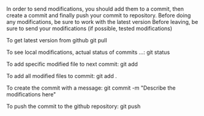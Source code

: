 In order to send modifications, you should add them to a commit, then create a commit and finally push your commit to repository.
Before doing any modifications, be sure to work with the latest version
Before leaving, be sure to send your modifications (if possible, tested modifications)

To get latest version from github
git pull

To see local modifications, actual status of commits ...:
git status

To add specific modified file to next commit:
git add <filePath>

To add all modified files to commit:
git add .

To create the commit with a message:
git commit -m "Describe the modifications here"

To push the commit to the github repository:
git push